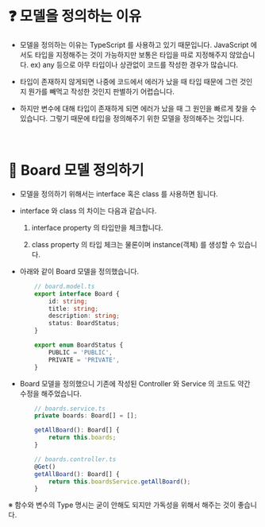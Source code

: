 # ❓ 모델을 정의하는 이유

- 모델을 정의하는 이유는 TypeScript 를 사용하고 있기 때문입니다. JavaScript 에서도 타입을 지정해주는 것이 가능하지만 보통은 타입을 따로 지정해주지 않았습니다. ex) any 등으로 아무 타입이나 상관없이 코드를 작성한 경우가 많습니다.

- 타입이 존재하지 않게되면 나중에 코드에서 에러가 났을 때 타입 때문에 그런 것인지 뭔가를 빼먹고 작성한 것인지 판별하기 어렵습니다.

- 하지만 변수에 대해 타입이 존재하게 되면 에러가 났을 때 그 원인을 빠르게 찾을 수 있습니다. 그렇기 때문에 타입을 정의해주기 위한 모델을 정의해주는 것입니다. <br/><br/><br/>


# 🔔 Board 모델 정의하기

- 모델을 정의하기 위해서는 interface 혹은 class 를 사용하면 됩니다.

- interface 와 class 의 차이는 다음과 같습니다.

    1. interface
        property 의 타입만을 체크합니다.

    2. class
        property 의 타입 체크는 물론이며 instance(객체) 를 생성할 수 있습니다.

- 아래와 같이 Board 모델을 정의했습니다.
    ```ts
        // board.model.ts
        export interface Board {
            id: string;
            title: string;
            description: string;
            status: BoardStatus;
        }

        export enum BoardStatus {
            PUBLIC = 'PUBLIC',
            PRIVATE = 'PRIVATE',
        }
    ```

- Board 모델을 정의했으니 기존에 작성된 Controller 와 Service 의 코드도 약간 수정을 해주었습니다. 
    ```ts
        // boards.service.ts
        private boards: Board[] = [];

        getAllBoard(): Board[] {
            return this.boards;
        }
    ```
    ```ts
        // boards.controller.ts
        @Get()
        getAllBoard(): Board[] {
            return this.boardsService.getAllBoard();
        }
    ```

※  함수와 변수의 Type 명시는 굳이 안해도 되지만 가독성을 위해서 해주는 것이 좋습니다.   